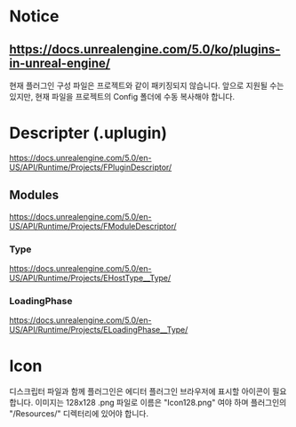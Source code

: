 # Notice
https://docs.unrealengine.com/5.0/ko/plugins-in-unreal-engine/
-----
현재 플러그인 구성 파일은 프로젝트와 같이 패키징되지 않습니다. 
앞으로 지원될 수는 있지만, 현재 파일을 프로젝트의 Config 폴더에 수동 복사해야 합니다.

# Descripter (.uplugin)
https://docs.unrealengine.com/5.0/en-US/API/Runtime/Projects/FPluginDescriptor/

## Modules
https://docs.unrealengine.com/5.0/en-US/API/Runtime/Projects/FModuleDescriptor/

### Type
https://docs.unrealengine.com/5.0/en-US/API/Runtime/Projects/EHostType__Type/

### LoadingPhase
https://docs.unrealengine.com/5.0/en-US/API/Runtime/Projects/ELoadingPhase__Type/

# Icon
디스크립터 파일과 함께 플러그인은 에디터 플러그인 브라우저에 표시할 아이콘이 필요합니다. 
이미지는 128x128 .png 파일로 이름은 "Icon128.png" 여야 하며 플러그인의 "/Resources/" 디렉터리에 있어야 합니다.
